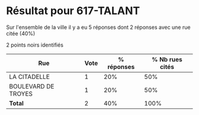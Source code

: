 # Résultat pour 617-TALANT

Sur l'ensemble de la ville il y a eu 5 réponses dont 2 réponses avec une rue citée (40%)

2 points noirs identifiés

| Rue | Vote | % réponses | % Nb rues cités|
|-----|------|------------|----------------|
| LA CITADELLE | 1 | 20% | 50%|
| BOULEVARD DE TROYES | 1 | 20% | 50%|
| **Total** | 2 | 40% | 100%|
